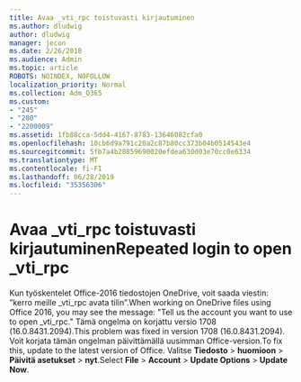 ```yaml
---
title: Avaa _vti_rpc toistuvasti kirjautuminen
ms.author: dludwig
author: dludwig
manager: jecon
ms.date: 2/26/2018
ms.audience: Admin
ms.topic: article
ROBOTS: NOINDEX, NOFOLLOW
localization_priority: Normal
ms.collection: Adm_O365
ms.custom:
- "245"
- "280"
- "2200009"
ms.assetid: 1fb88cca-5dd4-4167-8783-13646082cfa0
ms.openlocfilehash: 10cb6d9a791c20a2c87b80cc373b04b0514543e4
ms.sourcegitcommit: 5fb7a4b28859690020efdea630d03e70cc0e6334
ms.translationtype: MT
ms.contentlocale: fi-FI
ms.lasthandoff: 06/28/2019
ms.locfileid: "35356306"
---
```

# <a name="repeated-login-to-open-vtirpc"></a><span data-ttu-id="3394d-102">Avaa _vti_rpc toistuvasti kirjautuminen</span><span class="sxs-lookup"><span data-stu-id="3394d-102">Repeated login to open _vti_rpc</span></span>

<span data-ttu-id="3394d-103">Kun työskentelet Office-2016 tiedostojen OneDrive, voit saada viestin: ”kerro meille _vti_rpc avata tilin”.</span><span class="sxs-lookup"><span data-stu-id="3394d-103">When working on OneDrive files using Office 2016, you may see the message: "Tell us the account you want to use to open _vti_rpc."</span></span> <span data-ttu-id="3394d-104">Tämä ongelma on korjattu versio 1708 (16.0.8431.2094).</span><span class="sxs-lookup"><span data-stu-id="3394d-104">This problem was fixed in version 1708 (16.0.8431.2094).</span></span> <span data-ttu-id="3394d-105">Voit korjata tämän ongelman päivittämällä uusimman Office-version.</span><span class="sxs-lookup"><span data-stu-id="3394d-105">To fix this, update to the latest version of Office.</span></span> <span data-ttu-id="3394d-106">Valitse **Tiedosto** \> **huomioon** \> **Päivitä asetukset** \> **nyt**.</span><span class="sxs-lookup"><span data-stu-id="3394d-106">Select **File** \> **Account** \> **Update Options** \> **Update Now**.</span></span>
  